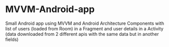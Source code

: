 # MVVM-Android-app

Small Android app using MVVM and Android Architecture Components with list of users (loaded from Room) in a Fragment and user details in a Activity (data downloaded from 2 different apis with the same data but in another fields)
